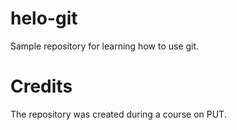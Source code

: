 # helo-git
Sample repository for learning how to use git.
# Credits
The repository was created during a course on PUT.
